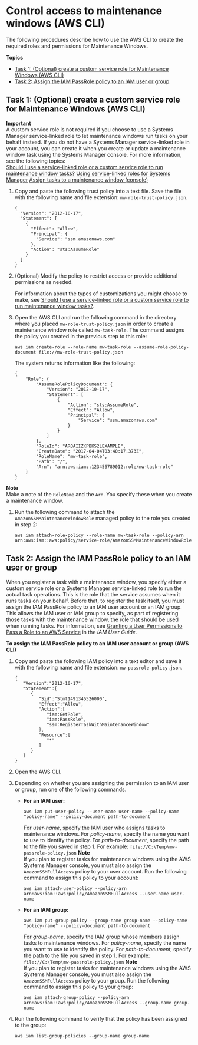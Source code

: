 # Control access to maintenance windows \(AWS CLI\)<a name="sysman-maintenance-perm-cli"></a>

The following procedures describe how to use the AWS CLI to create the required roles and permissions for Maintenance Windows\.

**Topics**
+ [Task 1: \(Optional\) create a custom service role for Maintenance Windows \(AWS CLI\)](#sysman-maintenance-role-cli)
+ [Task 2: Assign the IAM PassRole policy to an IAM user or group](#sysman-mw-passrole-cli)

## Task 1: \(Optional\) create a custom service role for Maintenance Windows \(AWS CLI\)<a name="sysman-maintenance-role-cli"></a>

**Important**  
A custom service role is not required if you choose to use a Systems Manager service\-linked role to let maintenance windows run tasks on your behalf instead\. If you do not have a Systems Manager service\-linked role in your account, you can create it when you create or update a maintenance window task using the Systems Manager console\. For more information, see the following topics:  
[Should I use a service\-linked role or a custom service role to run maintenance window tasks?](sysman-maintenance-permissions.md#maintenance-window-tasks-service-role)
[Using service\-linked roles for Systems Manager](using-service-linked-roles.md)
[Assign tasks to a maintenance window \(console\)](sysman-maintenance-assign-tasks.md)

1. Copy and paste the following trust policy into a text file\. Save the file with the following name and file extension: `mw-role-trust-policy.json`\.

   ```
   {
     "Version": "2012-10-17",
     "Statement": [
       {
         "Effect": "Allow",
         "Principal": {
           "Service": "ssm.amazonaws.com"
         },
         "Action": "sts:AssumeRole"
       }
     ]
   }
   ```

1. \(Optional\) Modify the policy to restrict access or provide additional permissions as needed\. 

   For information about the types of customizations you might choose to make, see [Should I use a service\-linked role or a custom service role to run maintenance window tasks?](sysman-maintenance-permissions.md#maintenance-window-tasks-service-role)\.

1. Open the AWS CLI and run the following command in the directory where you placed `mw-role-trust-policy.json` in order to create a maintenance window role called `mw-task-role`\. The command assigns the policy you created in the previous step to this role:

   ```
   aws iam create-role --role-name mw-task-role --assume-role-policy-document file://mw-role-trust-policy.json
   ```

   The system returns information like the following:

   ```
   {
       "Role": {
           "AssumeRolePolicyDocument": {
               "Version": "2012-10-17",
               "Statement": [
                   {
                       "Action": "sts:AssumeRole",
                       "Effect": "Allow",
                       "Principal": {
                           "Service": "ssm.amazonaws.com"
                       }
                   }
               ]
           },
           "RoleId": "AROAIIZKPBKS2LEXAMPLE",
           "CreateDate": "2017-04-04T03:40:17.373Z",
           "RoleName": "mw-task-role",
           "Path": "/",
           "Arn": "arn:aws:iam::123456789012:role/mw-task-role"
       }
   }
   ```
**Note**  
Make a note of the `RoleName` and the `Arn`\. You specify these when you create a maintenance window\.

1. Run the following command to attach the `AmazonSSMMaintenanceWindowRole` managed policy to the role you created in step 2:

   ```
   aws iam attach-role-policy --role-name mw-task-role --policy-arn arn:aws:iam::aws:policy/service-role/AmazonSSMMaintenanceWindowRole
   ```

## Task 2: Assign the IAM PassRole policy to an IAM user or group<a name="sysman-mw-passrole-cli"></a>

When you register a task with a maintenance window, you specify either a custom service role or a Systems Manager service\-linked role to run the actual task operations\. This is the role that the service assumes when it runs tasks on your behalf\. Before that, to register the task itself, you must assign the IAM PassRole policy to an IAM user account or an IAM group\. This allows the IAM user or IAM group to specify, as part of registering those tasks with the maintenance window, the role that should be used when running tasks\. For information, see [Granting a User Permissions to Pass a Role to an AWS Service](https://docs.aws.amazon.com/IAM/latest/UserGuide/id_roles_use_passrole.html) in the *IAM User Guide*\.

**To assign the IAM PassRole policy to an IAM user account or group \(AWS CLI\)**

1. Copy and paste the following IAM policy into a text editor and save it with the following name and file extension: `mw-passrole-policy.json`\.

   ```
   {
      "Version":"2012-10-17",
      "Statement":[
         {
            "Sid":"Stmt1491345526000",
            "Effect":"Allow",
            "Action":[
               "iam:GetRole",
               "iam:PassRole",
               "ssm:RegisterTaskWithMaintenanceWindow"
            ],
            "Resource":[
               "*"
            ]
         }
      ]
   }
   ```

1. Open the AWS CLI\.

1. Depending on whether you are assigning the permission to an IAM user or group, run one of the following commands\.
   + **For an IAM user:**

     ```
     aws iam put-user-policy --user-name user-name --policy-name "policy-name" --policy-document path-to-document
     ```

     For *user\-name*, specify the IAM user who assigns tasks to maintenance windows\. For *policy\-name*, specify the name you want to use to identify the policy\. For *path\-to\-document*, specify the path to the file you saved in step 1\. For example: `file://C:\Temp\mw-passrole-policy.json`
**Note**  
If you plan to register tasks for maintenance windows using the AWS Systems Manager console, you must also assign the `AmazonSSMFullAccess` policy to your user account\. Run the following command to assign this policy to your account:  

     ```
     aws iam attach-user-policy --policy-arn arn:aws:iam::aws:policy/AmazonSSMFullAccess --user-name user-name
     ```
   + **For an IAM group:**

     ```
     aws iam put-group-policy --group-name group-name --policy-name "policy-name" --policy-document path-to-document
     ```

     For *group\-name*, specify the IAM group whose members assign tasks to maintenance windows\. For *policy\-name*, specify the name you want to use to identify the policy\. For *path\-to\-document*, specify the path to the file you saved in step 1\. For example: `file://C:\Temp\mw-passrole-policy.json`
**Note**  
If you plan to register tasks for maintenance windows using the AWS Systems Manager console, you must also assign the `AmazonSSMFullAccess` policy to your group\. Run the following command to assign this policy to your group:  

     ```
     aws iam attach-group-policy --policy-arn arn:aws:iam::aws:policy/AmazonSSMFullAccess --group-name group-name
     ```

1. Run the following command to verify that the policy has been assigned to the group:

   ```
   aws iam list-group-policies --group-name group-name
   ```